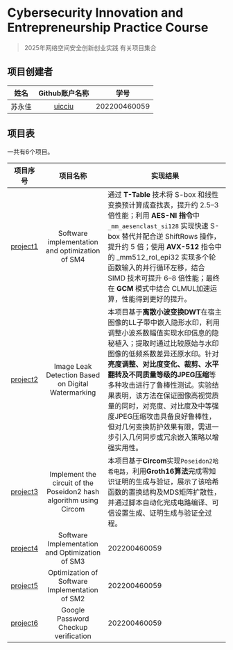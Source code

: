 # Cybersecurity Innovation and Entrepreneurship Practice Course

> 2025年网络空间安全创新创业实践 有关项目集合

## 项目创建者

| 姓名 |                Github账户名称                | 学号         |
| :----------: | :------------------------------------------: | ------------ |
|    苏永佳    |     [uicciu ](https://github.com/uicciu)     | 202200460059 | 


## 项目表

一共有6个项目。

| 项目序号 |                项目名称                | 实现结果         |
| :----------: | :------------------------------------------: | ------------ |
|    [project1](https://github.com/uicciu/project_summary/blob/main/Project1/README.md)    |     Software implementation and optimization of SM4    | 通过 **T-Table** 技术将 S-box 和线性变换预计算成查找表，提升约 2.5–3 倍性能；利用 **AES-NI 指令**中 ```_mm_aesenclast_si128``` 实现快速 S-box 替代并配合逆 ShiftRows 操作，提升约 5 倍；使用 **AVX-512** 指令中的 _mm512_rol_epi32 实现多个轮函数输入的并行循环左移，结合 SIMD 技术可提升 6–8 倍性能；最终在 **GCM** 模式中结合 CLMUL加速运算，性能得到更好的提升。| 
|    [project2](https://github.com/uicciu/project_summary/blob/main/Project2/README.md)    |     Image Leak Detection Based on Digital Watermarking     | 本项目基于**离散小波变换DWT**在宿主图像的LL子带中嵌入隐形水印，利用调整小波系数幅值实现水印信息的隐秘植入；提取时通过比较原始与水印图像的低频系数差异还原水印。针对**亮度调整、对比度变化、裁剪、水平翻转及不同质量等级的JPEG压缩**等多种攻击进行了鲁棒性测试。实验结果表明，该方法在保证图像高视觉质量的同时，对亮度、对比度及中等强度JPEG压缩攻击具备良好鲁棒性，但对几何变换防护效果有限，需进一步引入几何同步或冗余嵌入策略以增强实用性。 | 
|    [project3](https://github.com/uicciu/project_summary/blob/main/Project3/README.md)    |     Implement the circuit of the Poseidon2 hash algorithm using Circom     | 本项目基于**Circom**实现```Poseidon2哈希电路```，利用**Groth16算法**完成零知识证明的生成与验证，展示了该哈希函数的置换结构及MDS矩阵扩散性，并通过脚本自动化完成电路编译、可信设置生成、证明生成与验证全过程。 | 
|    [project4](https://github.com/uicciu/project_summary/blob/main/Project4/README.md)    |     Software Implementation and Optimization of SM3     | 202200460059 | 
|    [project5](https://github.com/uicciu/project_summary/blob/main/Project5/README.md)    |     Optimization of Software Implementation of SM2     | 202200460059 | 
|    [project6](https://github.com/uicciu/project_summary/blob/main/Project6/README.md)    |     Google Password Checkup verification     | 202200460059 | 


## 
